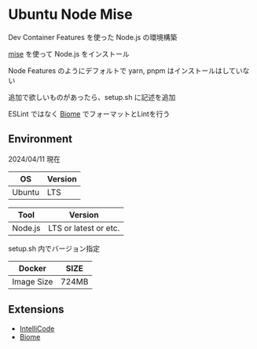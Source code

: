 # Ubuntu Node Mise

Dev Container Features を使った Node.js の環境構築

[mise](https://mise.jdx.dev) を使って Node.js をインストール

Node Features のようにデフォルトで yarn, pnpm はインストールはしていない

追加で欲しいものがあったら、setup.sh に記述を追加

ESLint ではなく [Biome](https://biomejs.dev) でフォーマットとLintを行う

## Environment

2024/04/11 現在

| OS | Version |
|----|---------|
| Ubuntu | LTS |

| Tool | Version |
|--------|------|
| Node.js | LTS or latest or etc. |
setup.sh 内でバージョン指定

| Docker | SIZE |
|--------|------|
| Image Size | 724MB |

## Extensions

- [IntelliCode](https://marketplace.visualstudio.com/items?itemName=VisualStudioExptTeam.vscodeintellicode)
- [Biome](https://marketplace.visualstudio.com/items?itemName=biomejs.biome)
